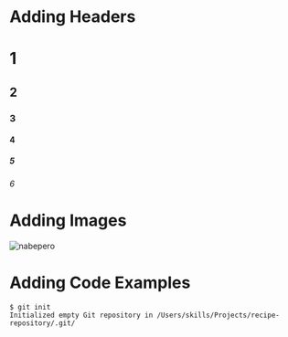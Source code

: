 # Adding Headers
# 1
## 2
### 3
#### 4
##### 5
###### 6

# Adding Images
![nabepero](https://nabepero.ph/wp-content/uploads/2019/07/cropped-nabepero-logo-rectangular-e1562831160506.png)

# Adding Code Examples
```
$ git init
Initialized empty Git repository in /Users/skills/Projects/recipe-repository/.git/
```
